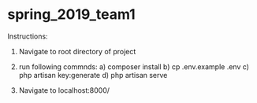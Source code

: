 # spring_2019_team1


Instructions:

1. Navigate to root directory of project

2. run following commnds: a) composer install b) cp .env.example .env c) php artisan key:generate d) php artisan serve
    
3. Navigate to localhost:8000/
    
